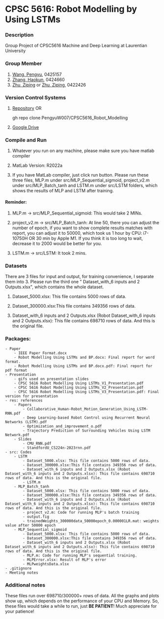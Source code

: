 # **CPSC 5616**: Robot Modelling by Using LSTMs

### Description
Group Project of CPSC5616 Machine and Deep Learning at Laurentian University

### Group Member
1. [Wang, Pengyu](https://github.com/PengyuW007), 0425157
2. [Zhang, Haokun](https://github.com/haokunzhang), 0424660
3. [Zhu, Ziping](https://github.com/0v0-QAQ) or [Zhu, Ziping](https://github.com/zzhu4LU), 0422426

### Version Control Systems
1. [Repository](https://github.com/PengyuW007/CPSC5616_Robot_Modelling.git) OR	

	gh repo clone PengyuW007/CPSC5616_Robot_Modelling

2. [Google Drive](https://drive.google.com/drive/folders/1sdCNKh6dScgluBZTkN8jLNDVo_9A2goP?ths=true)

### Compile and Run
1. Whatever you run on any machine, please make sure you have matlab compiler

2. MatLab Version: R2022a

3. If you have MatLab compiler, just click run button. 
Please run these three files, MLP.m under src/MLP_Sequential_sigmoid, project_v2.m under src/MLP_Batch_tanh and LSTM.m under src/LSTM folders, which shows the results of MLP and LSTM after training.

#### **Reminder**: ##
1. MLP.m -> src/MLP_Sequential_sigmoid: This would take 2 MINs.

2. project_v2.m -> src/MLP_Batch_tanh: At line 50, there you can adjust the number of epoch, if you want to show complete results matches with report, 
you can adjust it to 50000, which took us 1 hour by CPU: i7-10750H OR 30 min by Apple M1.
If you think it is too long to wait, decrease it to 2000 would be better for you.

3. LSTM.m -> src/LSTM: It took 2 mins.

### Datasets
There are 3 files for input and output, for training convenience, I separate them into 3. Please run the third one
" Dataset_with_6 inputs and 2 Outputs.xlsx", which contains the whole dataset.
    
1. Dataset_5000.xlsx: This file contains 5000 rows of data.
    
2. Dataset_300000.xlsx:This file contains 349356 rows of data.
    
3. Dataset_with_6 inputs and 2 Outputs.xlsx (Robot Dataset_with_6 inputs and 2 Outputs.xlsx): This file contains 698710 rows of data. And this is the original file.

### Packages:
    - Paper
        - IEEE Paper Format.docx
        - Robot Modelling Using LSTMs and BP.docx: Final report for word format.
        - Robot Modelling Using LSTMs and BP.docx.pdf: Final report for pdf format
    - Presentation
        - gifs used on presentation slides
        - CPSC 5616 Robot Modelling Using LSTMs_V1_Presentation.pdf
        - CPSC 5616 Robot Modelling Using LSTMs_V2_Presentation.pdf
        - CPSC 5616 Robot Modelling Using LSTMs_V3_Presentation.pdf: Final version for presentation
    - res: references
        - Papers
            - Collaborative_Human-Robot_Motion_Generation_Using_LSTM-RNN.pdf
            - Deep Learning-based Robot Control using Recurrent Neural Networks (LSTM).pdf
            - Optimization_and_improvement_o.pdf
            - Trajectory Prediction of Surrounding Vehicles Using LSTM Network.pdf
        - Slides
            - CMU_RNN.pdf
            - StandfordU_CS224n-2023rnn.pdf
    - src: Codes
        - LSTM
            - Dataset_5000.xlsx: This file contains 5000 rows of data.
            - Dataset_300000.xlsx:This file contains 349356 rows of data.
            - Dataset_with_6 inputs and 2 Outputs.xlsx (Robot Dataset_with_6 inputs and 2 Outputs.xlsx): This file contains 698710 rows of data. And this is the original file.
            - LSTM.m
        - MLP_Batch_tanh
            - Dataset_5000.xlsx: This file contains 5000 rows of data.
            - Dataset_300000.xlsx:This file contains 349356 rows of data.
            - Dataset_with_6 inputs and 2 Outputs.xlsx (Robot Dataset_with_6 inputs and 2 Outputs.xlsx): This file contains 698710 rows of data. And this is the original file.
            - project_v2.m: Code for running MLP's batch training
            - output.fig
            - trainedWeights_300000data_50000epoch_0.000001LR.mat: weights value after 50000 epoch
        - MLP_Sequential_sigmoid
            - Dataset_5000.xlsx: This file contains 5000 rows of data.
            - Dataset_300000.xlsx:This file contains 349356 rows of data.
            - Dataset_with_6 inputs and 2 Outputs.xlsx (Robot Dataset_with_6 inputs and 2 Outputs.xlsx): This file contains 698710 rows of data. And this is the original file.
            - MLP.m: Code for running MLP's sequential training.
            - MLPError.xlsx: Result of MLP's error
            - MLPweightsData.xlsx
    - .gitignore
    - Meeting notes

### Additional notes
These files run over 698710/300000+ rows of data. All the graphs and plots show up, which depends on the performance of your CPU and Memory. So, these files would take a while to run, just **BE PATIENT**! Much appreciate for your patience!
